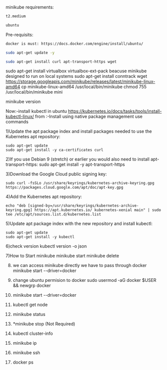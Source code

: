 minikube requirements:
```sh
t2.medium
```
```sh
ubuntu
```

Pre-requisits:
```sh
docker is must: https://docs.docker.com/engine/install/ubuntu/
```
```sh
sudo apt-get update -y
```
```sh
sudo apt-get install curl apt-transport-https wget
```
sudo apt-get install virtualbox virtualbox-ext-pack
beacuse minikube designed to run on local systems
sudo apt-get install conntrack
wget https://storage.googleapis.com/minikube/releases/latest/minikube-linux-amd64
cp minikube-linux-amd64 /usr/local/bin/minikube
chmod 755 /usr/local/bin/minikube
mini

minikube version


Now:-install kubectl in ubuntu
https://kubernetes.io/docs/tasks/tools/install-kubectl-linux/
from :-Install using native package management use commands

1)Update the apt package index and install packages needed to use the Kubernetes apt repository:

	sudo apt-get update
	sudo apt-get install -y ca-certificates curl

2)If you use Debian 9 (stretch) or earlier you would also need to install apt-transport-https:
	sudo apt-get install -y apt-transport-https

3)Download the Google Cloud public signing key:

	sudo curl -fsSLo /usr/share/keyrings/kubernetes-archive-keyring.gpg https://packages.cloud.google.com/apt/doc/apt-key.gpg

4)Add the Kubernetes apt repository:

	echo "deb [signed-by=/usr/share/keyrings/kubernetes-archive-keyring.gpg] https://apt.kubernetes.io/ kubernetes-xenial main" | sudo tee /etc/apt/sources.list.d/kubernetes.list

5)Update apt package index with the new repository and install kubectl:

	sudo apt-get update
	sudo apt-get install -y kubectl

6)check version
	kubectl version -o json
	
	
7)How to Start minikube
	minikube start
	minikube delete
	
8) we can access minikube directly we have to pass through docker
	minikube start --driver=docker
	
9) change ubuntu permision to docker
	sudo usermod -aG docker $USER && newgrp docker

10) minikube start --driver=docker

11) kubectl get node

12) minikube status

13) *minikube stop (Not Required)

14) kubectl cluster-info

15) minikube ip

16) minikube ssh

17) docker ps
